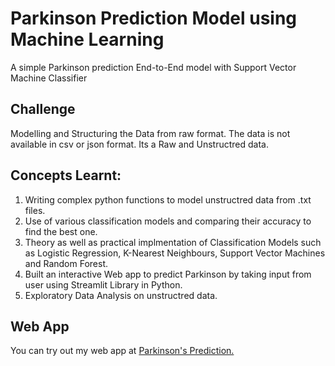 # Parkinson Prediction Model using Machine Learning 
A simple Parkinson prediction End-to-End model with Support Vector Machine Classifier

## Challenge

Modelling and Structuring the Data from raw format. The data is not available in csv or json format. Its a Raw and Unstructred data.

## Concepts Learnt:

1. Writing complex python functions to model unstructred data from .txt files.
2. Use of various classification models and comparing their accuracy to find the best one.
3. Theory as well as practical implmentation of Classification Models such as Logistic Regression, K-Nearest Neighbours, Support Vector Machines and Random Forest.
4. Built an interactive Web app to predict Parkinson by taking input from user using Streamlit Library in Python.
5. Exploratory Data Analysis on unstructred data.

## Web App

You can try out my web app at [Parkinson's Prediction.](http://192.168.29.91:8501/)
